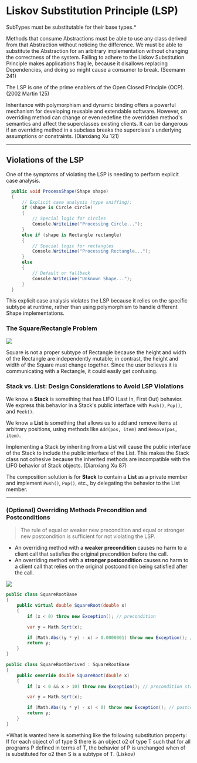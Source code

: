 # Liskov Substitution Principle (LSP)

SubTypes must be substitutable for their base types.\*

Methods that consume Abstractions must be able to use any class derived from that Abstraction without noticing the
difference. We must be able to substitute the Abstraction for an arbitrary implementation without changing the
correctness of the system. Failing to adhere to the Liskov Substitution Principle makes applications fragile, because it
disallows replacing Dependencies, and doing so might cause a consumer to break. (Seemann 241)

The LSP is one of the prime enablers of the Open Closed Principle (OCP). (2002 Martin 125)

Inheritance with polymorphism and dynamic binding offers a powerful mechanism for developing reusable and extendable
software. However, an overriding method can change or even redefine the overridden method's semantics and affect the
superclasses existing clients. It can be dangerous if an overriding method in a subclass breaks the superclass's
underlying assumptions or constraints. (Dianxiang Xu 121)

---

## Violations of the LSP

One of the symptoms of violating the LSP is needing to perform explicit case analysis.

```C#
  public void ProcessShape(Shape shape)
  {
      // Explicit case analysis (type sniffing):
      if (shape is Circle circle)
      {
          // Special logic for circles
          Console.WriteLine("Processing Circle...");
      }
      else if (shape is Rectangle rectangle)
      {
          // Special logic for rectangles
          Console.WriteLine("Processing Rectangle...");
      }
      else
      {
          // Default or fallback
          Console.WriteLine("Unknown Shape...");
      }
  }
```

This explicit case analysis violates the LSP because it relies on the specific subtype at runtime, rather than using
polymorphism to handle different Shape implementations.

### The Square/Rectangle Problem

![](square-rec-problem.png)

Square is not a proper subtype of Rectangle because the height and width of the Rectangle are independently mutable; in
contrast, the height and width of the Square must change together. Since the user believes it is communicating with a
Rectangle, it could easily get confusing.

### Stack vs. List: Design Considerations to Avoid LSP Violations

We know a **Stack** is something that has LIFO (Last In, First Out) behavior. We express this behavior in a Stack's
public interface with `Push()`, `Pop()`, and `Peek()`.

We know a **List** is something that allows us to add and remove items at arbitrary positions, using methods like
`Add(pos, item)` and `Remove(pos, item)`.

Implementing a Stack by inheriting from a List will cause the public interface of the Stack to include the public
interface of the List. This makes the Stack class not cohesive because the inherited methods are incompatible with the
LIFO behavior of Stack objects. (Dianxiang Xu 87)

The composition solution is for **Stack** to contain a **List** as a private member and implement `Push()`, `Pop()`,
etc., by delegating the behavior to the List member.


---

### (Optional) Overriding Methods Precondition and Postconditions

> The rule of equal or weaker new precondition and equal or stronger new postcondition is sufficient for not violating
> the LSP.

- An overriding method with a **weaker precondition** causes no harm to a client call that satisfies the original
  precondition before the call.
- An overriding method with a **stronger postcondition** causes no harm to a client call that relies on the original
  postcondition being satisfied after the call.

[](https://cs.anu.edu.au/courses/comp2600/Lectures/17HoareII.pdf)

![](pre-post-condition.png)

```C#
public class SquareRootBase
{
    public virtual double SquareRoot(double x)
    {
        if (x < 0) throw new Exception(); // precondition

        var y = Math.Sqrt(x);

        if (Math.Abs((y * y) - x) > 0.0000001) throw new Exception(); // postcondition
        return y;
    }
}

public class SquareRootDerived : SquareRootBase
{
    public override double SquareRoot(double x)
    {
        if (x < 0 && x > 10) throw new Exception(); // precondition stronger violates the LSP

        var y = Math.Sqrt(x);

        if (Math.Abs((y * y) - x) < 0) throw new Exception(); // postcondition weaker violates the LSP
        return y;
    }
}
```

*What is wanted here is something like the following substitution property: If for each object o1 of type S there is
an object o2 of type T such that for all programs P defined in terms of T, the behavior of P is unchanged when o1 is
substituted for o2 then S is a subtype of T. (Liskov)
